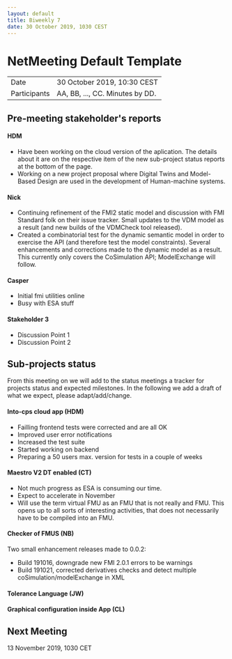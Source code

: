 ```yaml
---
layout: default
title: Biweekly 7
date: 30 October 2019, 1030 CEST
---
```


<script src="https://code.jquery.com/jquery-1.11.1.min.js">
</script>
<script src="/javascripts/edit.js"></script>
<script>setEditButonNm();</script>

# NetMeeting Default Template

|||
|---|---|
| Date | 30 October 2019, 10:30 CEST |
| Participants | AA, BB, ..., CC.  Minutes by DD. |


## Pre-meeting stakeholder's reports

<!-- Please keep in mind that the minutes are publicly available, and that
private information must be stored elsewhere.  -->

#### HDM
* Have been working on the cloud version of the aplication. The details about it are on the respective item of the new sub-project status reports at the bottom of the page. 
* Working on a new project proposal where Digital Twins and Model-Based Design are used in the development of Human-machine systems.

#### Nick
* Continuing refinement of the FMI2 static model and discussion with FMI Standard folk on their issue tracker. Small updates to the VDM model as a result (and new builds of the VDMCheck tool released).
* Created a combinatorial test for the dynamic semantic model in order to exercise the API (and therefore test the model constraints). Several enhancements and corrections made to the dynamic model as a result. This currently only covers the CoSimulation API; ModelExchange will follow.


#### Casper
* Initial fmi utilities online
* Busy with ESA stuff

#### Stakeholder 3
* Discussion Point 1
* Discussion Point 2


## Sub-projects status

From this meeting on we will add to the status meetings a tracker 
for projects status and expected milestones. In the following we 
add a draft of what we expect, please adapt/add/change. 

#### Into-cps cloud app (HDM)
* Failling frontend tests were corrected and are all OK
* Improved user error notifications
* Increased the test suite
* Started working on backend 
* Preparing a 50 users max. version for tests in a couple of weeks

#### Maestro V2 DT enabled (CT)
* Not much progress as ESA is consuming our time.
* Expect to accelerate in November
* Will use the term virtual FMU as an FMU that is not really and FMU.
This opens up to all sorts of interesting activities, that does not necessarily have to be compiled into an FMU.
#### Checker of FMUS (NB)
Two small enhancement releases made to 0.0.2:
* Build 191016, downgrade new FMI 2.0.1 errors to be warnings
* Build 191021, corrected derivatives checks and detect multiple coSimulation/modelExchange in XML

#### Tolerance Language (JW)

#### Graphical configuration inside App (CL)



Next Meeting
------------

13 November 2019, 1030 CET


<div id="edit_page_div"></div>
